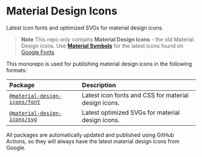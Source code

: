 # Material Design Icons

Latest icon fonts and optimized SVGs for material design icons.

> **Note**
> This repo only contains **Material Design Icons** - the old Material Design icons. Use [**Material Symbols**](https://github.com/marella/material-symbols) for the latest icons found on [Google Fonts](https://fonts.google.com/icons).

This monorepo is used for publishing material design icons in the following formats:

Package | Description
:--- | :---
[`@material-design-icons/font`](https://github.com/marella/material-design-icons/tree/main/font#readme) | Latest icon fonts and CSS for material design icons.
[`@material-design-icons/svg`](https://github.com/marella/material-design-icons/tree/main/svg#readme) | Latest optimized SVGs for material design icons.

All packages are automatically updated and published using GitHub Actions, so they will always have the latest material design icons from Google.

